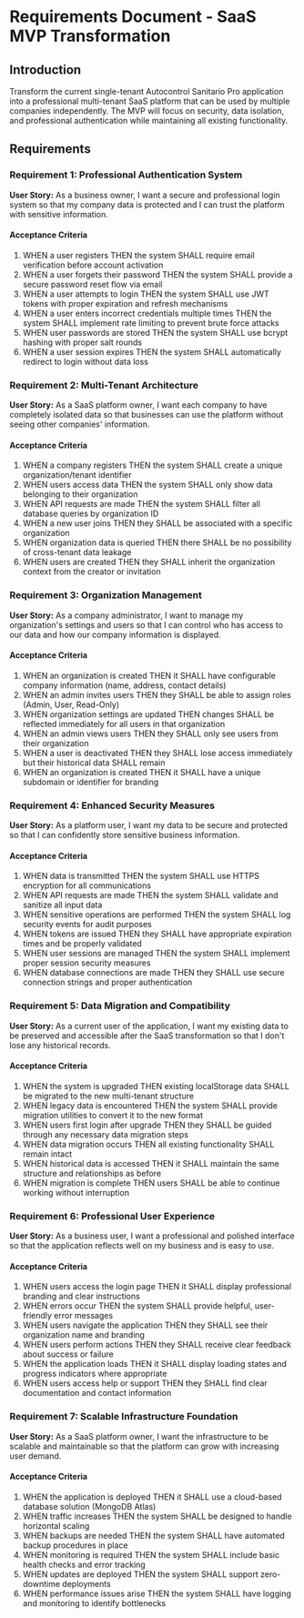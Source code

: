 # Requirements Document - SaaS MVP Transformation

## Introduction

Transform the current single-tenant Autocontrol Sanitario Pro application into a professional multi-tenant SaaS platform that can be used by multiple companies independently. The MVP will focus on security, data isolation, and professional authentication while maintaining all existing functionality.

## Requirements

### Requirement 1: Professional Authentication System

**User Story:** As a business owner, I want a secure and professional login system so that my company data is protected and I can trust the platform with sensitive information.

#### Acceptance Criteria

1. WHEN a user registers THEN the system SHALL require email verification before account activation
2. WHEN a user forgets their password THEN the system SHALL provide a secure password reset flow via email
3. WHEN a user attempts to login THEN the system SHALL use JWT tokens with proper expiration and refresh mechanisms
4. WHEN a user enters incorrect credentials multiple times THEN the system SHALL implement rate limiting to prevent brute force attacks
5. WHEN user passwords are stored THEN the system SHALL use bcrypt hashing with proper salt rounds
6. WHEN a user session expires THEN the system SHALL automatically redirect to login without data loss

### Requirement 2: Multi-Tenant Architecture

**User Story:** As a SaaS platform owner, I want each company to have completely isolated data so that businesses can use the platform without seeing other companies' information.

#### Acceptance Criteria

1. WHEN a company registers THEN the system SHALL create a unique organization/tenant identifier
2. WHEN users access data THEN the system SHALL only show data belonging to their organization
3. WHEN API requests are made THEN the system SHALL filter all database queries by organization ID
4. WHEN a new user joins THEN they SHALL be associated with a specific organization
5. WHEN organization data is queried THEN there SHALL be no possibility of cross-tenant data leakage
6. WHEN users are created THEN they SHALL inherit the organization context from the creator or invitation

### Requirement 3: Organization Management

**User Story:** As a company administrator, I want to manage my organization's settings and users so that I can control who has access to our data and how our company information is displayed.

#### Acceptance Criteria

1. WHEN an organization is created THEN it SHALL have configurable company information (name, address, contact details)
2. WHEN an admin invites users THEN they SHALL be able to assign roles (Admin, User, Read-Only)
3. WHEN organization settings are updated THEN changes SHALL be reflected immediately for all users in that organization
4. WHEN an admin views users THEN they SHALL only see users from their organization
5. WHEN a user is deactivated THEN they SHALL lose access immediately but their historical data SHALL remain
6. WHEN an organization is created THEN it SHALL have a unique subdomain or identifier for branding

### Requirement 4: Enhanced Security Measures

**User Story:** As a platform user, I want my data to be secure and protected so that I can confidently store sensitive business information.

#### Acceptance Criteria

1. WHEN data is transmitted THEN the system SHALL use HTTPS encryption for all communications
2. WHEN API requests are made THEN the system SHALL validate and sanitize all input data
3. WHEN sensitive operations are performed THEN the system SHALL log security events for audit purposes
4. WHEN tokens are issued THEN they SHALL have appropriate expiration times and be properly validated
5. WHEN user sessions are managed THEN the system SHALL implement proper session security measures
6. WHEN database connections are made THEN they SHALL use secure connection strings and proper authentication

### Requirement 5: Data Migration and Compatibility

**User Story:** As a current user of the application, I want my existing data to be preserved and accessible after the SaaS transformation so that I don't lose any historical records.

#### Acceptance Criteria

1. WHEN the system is upgraded THEN existing localStorage data SHALL be migrated to the new multi-tenant structure
2. WHEN legacy data is encountered THEN the system SHALL provide migration utilities to convert it to the new format
3. WHEN users first login after upgrade THEN they SHALL be guided through any necessary data migration steps
4. WHEN data migration occurs THEN all existing functionality SHALL remain intact
5. WHEN historical data is accessed THEN it SHALL maintain the same structure and relationships as before
6. WHEN migration is complete THEN users SHALL be able to continue working without interruption

### Requirement 6: Professional User Experience

**User Story:** As a business user, I want a professional and polished interface so that the application reflects well on my business and is easy to use.

#### Acceptance Criteria

1. WHEN users access the login page THEN it SHALL display professional branding and clear instructions
2. WHEN errors occur THEN the system SHALL provide helpful, user-friendly error messages
3. WHEN users navigate the application THEN they SHALL see their organization name and branding
4. WHEN users perform actions THEN they SHALL receive clear feedback about success or failure
5. WHEN the application loads THEN it SHALL display loading states and progress indicators where appropriate
6. WHEN users access help or support THEN they SHALL find clear documentation and contact information

### Requirement 7: Scalable Infrastructure Foundation

**User Story:** As a SaaS platform owner, I want the infrastructure to be scalable and maintainable so that the platform can grow with increasing user demand.

#### Acceptance Criteria

1. WHEN the application is deployed THEN it SHALL use a cloud-based database solution (MongoDB Atlas)
2. WHEN traffic increases THEN the system SHALL be designed to handle horizontal scaling
3. WHEN backups are needed THEN the system SHALL have automated backup procedures in place
4. WHEN monitoring is required THEN the system SHALL include basic health checks and error tracking
5. WHEN updates are deployed THEN the system SHALL support zero-downtime deployments
6. WHEN performance issues arise THEN the system SHALL have logging and monitoring to identify bottlenecks
